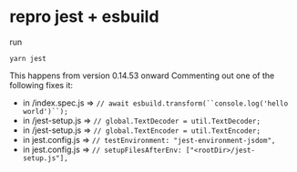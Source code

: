 # repro jest + esbuild

run

```
yarn jest
```

This happens from version 0.14.53 onward
Commenting out one of the following fixes it:

- in /index.spec.js => ` // await esbuild.transform(``console.log('hello world')``); `
- in /jest-setup.js => `// global.TextDecoder = util.TextDecoder;`
- in /jest-setup.js => `// global.TextEncoder = util.TextEncoder;`
- in jest.config.js => `// testEnvironment: "jest-environment-jsdom",`
- in jest.config.js => `// setupFilesAfterEnv: ["<rootDir>/jest-setup.js"],`
